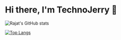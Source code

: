 # Hi there, I'm TechnoJerry :wave:
![Rajat's GitHub stats](https://github-readme-stats.vercel.app/api?username=technologicaljerry&show_icons=true&theme=onedark)

[![Top Langs](https://github-readme-stats.vercel.app/api/top-langs/?username=anuraghazra&layout=compact)](https://github.com/anuraghazra/github-readme-stats)
